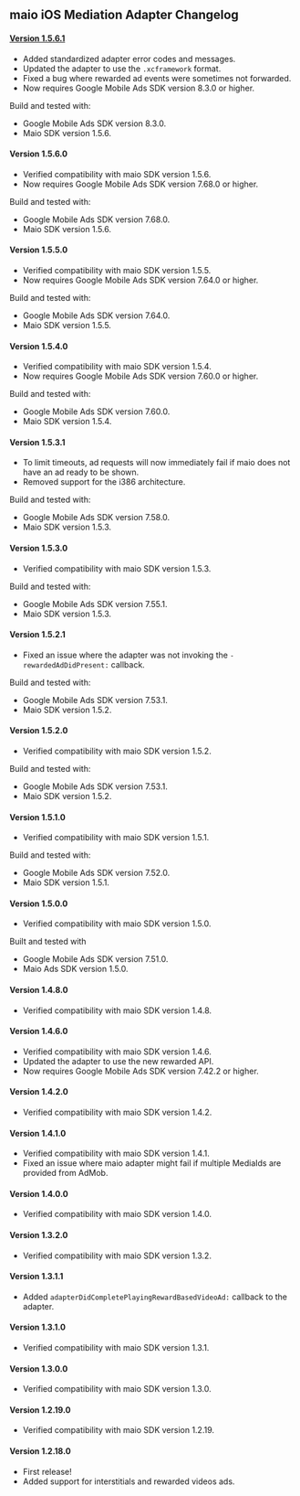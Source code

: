 ## maio iOS Mediation Adapter Changelog

#### [Version 1.5.6.1](https://dl.google.com/googleadmobadssdk/mediation/ios/maio/MaioAdapter-1.5.6.1.zip)
- Added standardized adapter error codes and messages.
- Updated the adapter to use the `.xcframework` format.
- Fixed a bug where rewarded ad events were sometimes not forwarded.
- Now requires Google Mobile Ads SDK version 8.3.0 or higher.

Build and tested with:
- Google Mobile Ads SDK version 8.3.0.
- Maio SDK version 1.5.6.

#### Version 1.5.6.0
- Verified compatibility with maio SDK version 1.5.6.
- Now requires Google Mobile Ads SDK version 7.68.0 or higher.

Build and tested with:
- Google Mobile Ads SDK version 7.68.0.
- Maio SDK version 1.5.6.

#### Version 1.5.5.0
- Verified compatibility with maio SDK version 1.5.5.
- Now requires Google Mobile Ads SDK version 7.64.0 or higher.

Build and tested with:
- Google Mobile Ads SDK version 7.64.0.
- Maio SDK version 1.5.5.

#### Version 1.5.4.0
- Verified compatibility with maio SDK version 1.5.4.
- Now requires Google Mobile Ads SDK version 7.60.0 or higher.

Build and tested with:
- Google Mobile Ads SDK version 7.60.0.
- Maio SDK version 1.5.4.

#### Version 1.5.3.1
- To limit timeouts, ad requests will now immediately fail if maio does not have an ad ready to be shown.
- Removed support for the i386 architecture.

Build and tested with:
- Google Mobile Ads SDK version 7.58.0.
- Maio SDK version 1.5.3.

#### Version 1.5.3.0
- Verified compatibility with maio SDK version 1.5.3.

Build and tested with:
- Google Mobile Ads SDK version 7.55.1.
- Maio SDK version 1.5.3.

#### Version 1.5.2.1
- Fixed an issue where the adapter was not invoking the `-rewardedAdDidPresent:` callback.

Build and tested with:
- Google Mobile Ads SDK version 7.53.1.
- Maio SDK version 1.5.2.

#### Version 1.5.2.0
- Verified compatibility with maio SDK version 1.5.2.

Build and tested with:
- Google Mobile Ads SDK version 7.53.1.
- Maio SDK version 1.5.2.

#### Version 1.5.1.0
- Verified compatibility with maio SDK version 1.5.1.

Build and tested with:
- Google Mobile Ads SDK version 7.52.0.
- Maio SDK version 1.5.1.

#### Version 1.5.0.0
- Verified compatibility with maio SDK version 1.5.0.

Built and tested with
- Google Mobile Ads SDK version 7.51.0.
- Maio Ads SDK version 1.5.0.

#### Version 1.4.8.0
- Verified compatibility with maio SDK version 1.4.8.

#### Version 1.4.6.0
- Verified compatibility with maio SDK version 1.4.6.
- Updated the adapter to use the new rewarded API.
- Now requires Google Mobile Ads SDK version 7.42.2 or higher.

#### Version 1.4.2.0
- Verified compatibility with maio SDK version 1.4.2.

#### Version 1.4.1.0
- Verified compatibility with maio SDK version 1.4.1.
- Fixed an issue where maio adapter might fail if multiple MediaIds are provided from AdMob.

#### Version 1.4.0.0
- Verified compatibility with maio SDK version 1.4.0.

#### Version 1.3.2.0
- Verified compatibility with maio SDK version 1.3.2.

#### Version 1.3.1.1
- Added `adapterDidCompletePlayingRewardBasedVideoAd:` callback to the adapter.

#### Version 1.3.1.0
- Verified compatibility with maio SDK version 1.3.1.

#### Version 1.3.0.0
- Verified compatibility with maio SDK version 1.3.0.

#### Version 1.2.19.0
- Verified compatibility with maio SDK version 1.2.19.

#### Version 1.2.18.0
- First release!
- Added support for interstitials and rewarded videos ads.

